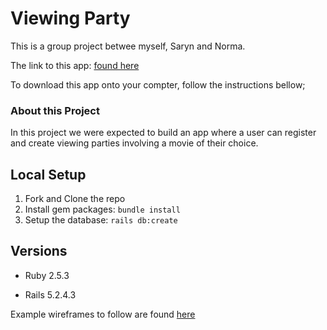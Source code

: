 # Viewing Party

This is a group project betwee myself, Saryn and Norma.

The link to this app: [found here](https://gentle-brook-14232.herokuapp.com/)

To download this app onto your compter, follow the instructions bellow;

### About this Project

In this project we were expected to build an app where a user can register and create viewing parties involving a movie of their choice.

## Local Setup

1. Fork and Clone the repo
2. Install gem packages: `bundle install`
3. Setup the database: `rails db:create`


## Versions

- Ruby 2.5.3

- Rails 5.2.4.3

Example wireframes to follow are found [here](https://backend.turing.io/module3/projects/viewing_party/wireframes)


